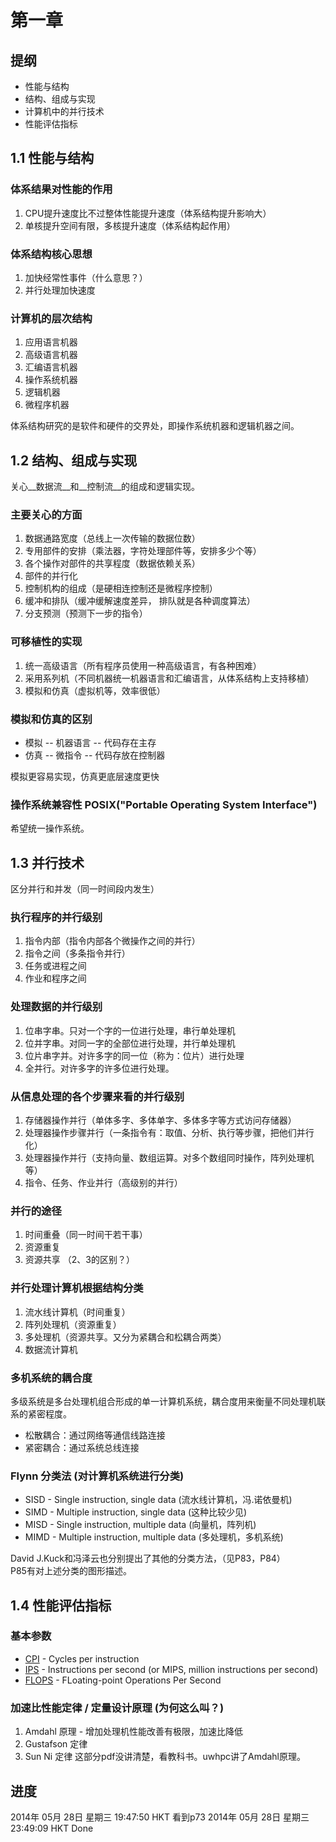 第一章
==============

提纲
------------
* 性能与结构
* 结构、组成与实现
* 计算机中的并行技术
* 性能评估指标


1.1 性能与结构
--------------

### 体系结果对性能的作用
1. CPU提升速度比不过整体性能提升速度（体系结构提升影响大）
2. 单核提升空间有限，多核提升速度（体系结构起作用）

### 体系结构核心思想
1. 加快经常性事件（什么意思？）
2. 并行处理加快速度 

### 计算机的层次结构
1. 应用语言机器
2. 高级语言机器
3. 汇编语言机器
4. 操作系统机器
5. 逻辑机器
6. 微程序机器

体系结构研究的是软件和硬件的交界处，即操作系统机器和逻辑机器之间。


1.2 结构、组成与实现
---------------------------------------------------

关心__数据流__和__控制流__的组成和逻辑实现。

### 主要关心的方面
1. 数据通路宽度（总线上一次传输的数据位数）
2. 专用部件的安排（乘法器，字符处理部件等，安排多少个等）
3. 各个操作对部件的共享程度（数据依赖关系）
4. 部件的并行化
5. 控制机构的组成（是硬相连控制还是微程序控制）
6. 缓冲和排队（缓冲缓解速度差异， 排队就是各种调度算法）
7. 分支预测（预测下一步的指令）

### 可移植性的实现
1. 统一高级语言（所有程序员使用一种高级语言，有各种困难）
2. 采用系列机（不同机器统一机器语言和汇编语言，从体系结构上支持移植）
3. 模拟和仿真（虚拟机等，效率很低）

### 模拟和仿真的区别
* 模拟 -- 机器语言 -- 代码存在主存
* 仿真 -- 微指令  -- 代码存放在控制器

模拟更容易实现，仿真更底层速度更快

### 操作系统兼容性 POSIX("Portable Operating System Interface")
希望统一操作系统。


1.3 并行技术
---------------------------------------------------
区分并行和并发（同一时间段内发生）

### 执行程序的并行级别
1. 指令内部（指令内部各个微操作之间的并行）
2. 指令之间（多条指令并行）
3. 任务或进程之间
4. 作业和程序之间

### 处理数据的并行级别
1. 位串字串。只对一个字的一位进行处理，串行单处理机
2. 位并字串。对同一字的全部位进行处理，并行单处理机
3. 位片串字并。对许多字的同一位（称为：位片）进行处理
4. 全并行。对许多字的许多位进行处理。

### 从信息处理的各个步骤来看的并行级别
1. 存储器操作并行（单体多字、多体单字、多体多字等方式访问存储器）
2. 处理器操作步骤并行（一条指令有：取值、分析、执行等步骤，把他们并行化）
3. 处理器操作并行（支持向量、数组运算。对多个数组同时操作，阵列处理机等）
4. 指令、任务、作业并行（高级别的并行）

### 并行的途径
1. 时间重叠（同一时间干若干事）
2. 资源重复
3. 资源共享
（2、3的区别？）

### 并行处理计算机根据结构分类
1. 流水线计算机（时间重复）
2. 阵列处理机（资源重复）
3. 多处理机（资源共享。又分为紧耦合和松耦合两类）
4. 数据流计算机

### 多机系统的耦合度
多级系统是多台处理机组合形成的单一计算机系统，耦合度用来衡量不同处理机联系的紧密程度。
* 松散耦合：通过网络等通信线路连接
* 紧密耦合：通过系统总线连接

### Flynn 分类法 (对计算机系统进行分类)
* SISD - Single instruction, single data (流水线计算机，冯.诺依曼机)
* SIMD - Multiple instruction, single data (这种比较少见)
* MISD - Single instruction, multiple data (向量机，阵列机)
* MIMD - Multiple instruction, multiple data (多处理机，多机系统)

David J.Kuck和冯泽云也分别提出了其他的分类方法，（见P83，P84）  
P85有对上述分类的图形描述。


1.4 性能评估指标
---------------------------------------------------

### 基本参数
* [CPI](http://en.wikipedia.org/wiki/Cycles_per_instruction) - Cycles per instruction
* [IPS](http://en.wikipedia.org/wiki/Instructions_per_second) - Instructions per second (or MIPS, million instructions per second)
* [FLOPS](http://en.wikipedia.org/wiki/FLOPS) - FLoating-point Operations Per Second

### 加速比性能定律 / 定量设计原理 (为何这么叫？)
1. Amdahl 原理 - 增加处理机性能改善有极限，加速比降低
2. Gustafson 定律
3. Sun Ni 定律
这部分pdf没讲清楚，看教科书。uwhpc讲了Amdahl原理。


进度
-----------------------
2014年 05月 28日 星期三 19:47:50 HKT
看到p73
2014年 05月 28日 星期三 23:49:09 HKT
Done
